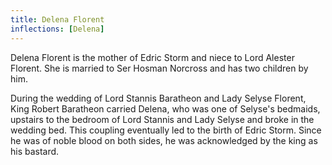 ```yaml
---
title: Delena Florent
inflections: [Delena]
---
```


Delena Florent is the mother of Edric Storm and niece to Lord Alester Florent. She is married to Ser Hosman Norcross and has two children by him.

During the wedding of Lord Stannis Baratheon and Lady Selyse Florent, King Robert Baratheon carried Delena, who was one of Selyse's bedmaids, upstairs to the bedroom of Lord Stannis and Lady Selyse and broke in the wedding bed. This coupling eventually led to the birth of Edric Storm. Since he was of noble blood on both sides, he was acknowledged by the king as his bastard.


